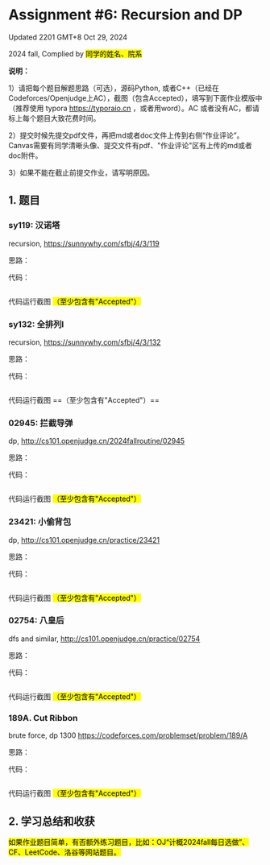 # Assignment #6: Recursion and DP

Updated 2201 GMT+8 Oct 29, 2024

2024 fall, Complied by <mark>同学的姓名、院系</mark>



**说明：**

1）请把每个题目解题思路（可选），源码Python, 或者C++（已经在Codeforces/Openjudge上AC），截图（包含Accepted），填写到下面作业模版中（推荐使用 typora https://typoraio.cn ，或者用word）。AC 或者没有AC，都请标上每个题目大致花费时间。

2）提交时候先提交pdf文件，再把md或者doc文件上传到右侧“作业评论”。Canvas需要有同学清晰头像、提交文件有pdf、"作业评论"区有上传的md或者doc附件。

3）如果不能在截止前提交作业，请写明原因。



## 1. 题目

### sy119: 汉诺塔

recursion, https://sunnywhy.com/sfbj/4/3/119  

思路：



代码：

```python

```



代码运行截图 <mark>（至少包含有"Accepted"）</mark>





### sy132: 全排列I

recursion, https://sunnywhy.com/sfbj/4/3/132

思路：



代码：

```python

```



代码运行截图 ==（至少包含有"Accepted"）==





### 02945: 拦截导弹 

dp, http://cs101.openjudge.cn/2024fallroutine/02945

思路：



代码：

```python

```



代码运行截图 <mark>（至少包含有"Accepted"）</mark>





### 23421: 小偷背包 

dp, http://cs101.openjudge.cn/practice/23421

思路：



代码：

```python

```



代码运行截图 <mark>（至少包含有"Accepted"）</mark>





### 02754: 八皇后

dfs and similar, http://cs101.openjudge.cn/practice/02754

思路：



代码：

```python

```



代码运行截图 <mark>（至少包含有"Accepted"）</mark>





### 189A. Cut Ribbon 

brute force, dp 1300 https://codeforces.com/problemset/problem/189/A

思路：



代码：

```python

```



代码运行截图 <mark>（至少包含有"Accepted"）</mark>





## 2. 学习总结和收获

<mark>如果作业题目简单，有否额外练习题目，比如：OJ“计概2024fall每日选做”、CF、LeetCode、洛谷等网站题目。</mark>





